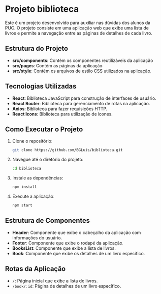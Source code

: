 # Projeto biblioteca

Este é um projeto desenvolvido para auxiliar nas dúvidas dos alunos da PUC. O projeto consiste em uma aplicação web que exibe uma lista de livros e permite a navegação entre as páginas de detalhes de cada livro.

## Estrutura do Projeto

- **src/components**: Contém os componentes reutilizáveis da aplicação
- **src/pages**: Contém as páginas da aplicação
- **src/style**: Contém os arquivos de estilo CSS utilizados na aplicação.

## Tecnologias Utilizadas

- **React**: Biblioteca JavaScript para construção de interfaces de usuário.
- **React Router**: Biblioteca para gerenciamento de rotas na aplicação.
- **Axios**: Biblioteca para fazer requisições HTTP.
- **React Icons**: Biblioteca para utilização de ícones.

## Como Executar o Projeto

1. Clone o repositório:
	```bash
	git clone https://github.com/BGLuis/biblioteca.git
	```
2. Navegue até o diretório do projeto:
	```bash
	cd biblioteca
	```
3. Instale as dependências:
	```bash
	npm install
	```
4. Execute a aplicação:
	```bash
	npm start
	```

## Estrutura de Componentes

- **Header**: Componente que exibe o cabeçalho da aplicação com informações do usuário.
- **Footer**: Componente que exibe o rodapé da aplicação.
- **BooksList**: Componente que exibe a lista de livros.
- **Book**: Componente que exibe os detalhes de um livro específico.

## Rotas da Aplicação

- `/`: Página inicial que exibe a lista de livros.
- `/book/:id`: Página de detalhes de um livro específico.
